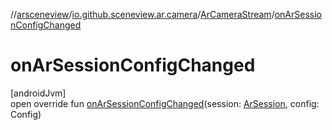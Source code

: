 //[arsceneview](../../../index.md)/[io.github.sceneview.ar.camera](../index.md)/[ArCameraStream](index.md)/[onArSessionConfigChanged](on-ar-session-config-changed.md)

# onArSessionConfigChanged

[androidJvm]\
open override fun [onArSessionConfigChanged](on-ar-session-config-changed.md)(session: [ArSession](../../io.github.sceneview.ar.arcore/-ar-session/index.md), config: Config)
